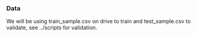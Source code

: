 ### Data
We will be using train_sample.csv on drive to train and test_sample.csv to validate, see ../scripts for validation.
